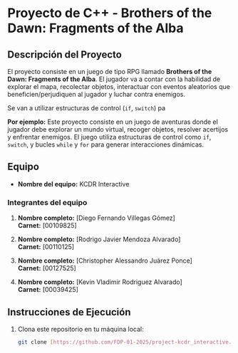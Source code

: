 # Proyecto de C++ - Brothers of the Dawn: Fragments of the Alba

## Descripción del Proyecto

El proyecto consiste en un juego de tipo RPG llamado **Brothers of the Dawn: Fragments of the Alba**. El jugador va a contar con la habilidad de explorar el mapa, recolectar objetos, interactuar con eventos aleatorios que beneficien/perjudiquen al jugador y luchar contra enemigos. 

Se van a utilizar estructuras de control (`if`, `switch`) pa

**Por ejemplo:**
Este proyecto consiste en un juego de aventuras donde el jugador debe explorar un mundo virtual, recoger objetos, resolver acertijos y enfrentar enemigos. El juego utiliza estructuras de control como `if`, `switch`, y bucles `while` y `for` para generar interacciones dinámicas.

## Equipo

- **Nombre del equipo:** KCDR Interactive

### Integrantes del equipo

1. **Nombre completo:** [Diego Fernando Villegas Gómez]  
   **Carnet:** [00109825]

2. **Nombre completo:** [Rodrigo Javier Mendoza Alvarado]  
   **Carnet:** [00110125]

3. **Nombre completo:** [Christopher Alessandro Juárez Ponce]  
   **Carnet:** [00127525]

3. **Nombre completo:** [Kevin Vladimir Rodriguez Alvarado]  
   **Carnet:** [00039425]

## Instrucciones de Ejecución

1. Clona este repositorio en tu máquina local:
   ```bash
   git clone [https://github.com/FDP-01-2025/project-kcdr_interactive.git]
